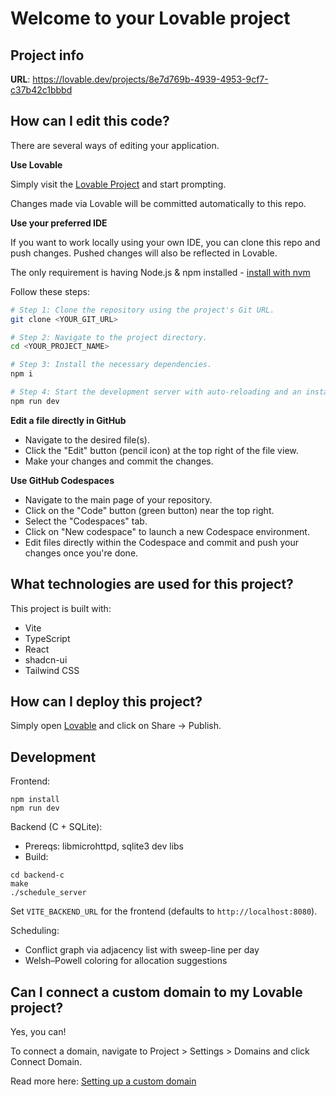 # Welcome to your Lovable project

## Project info

**URL**: https://lovable.dev/projects/8e7d769b-4939-4953-9cf7-c37b42c1bbbd

## How can I edit this code?

There are several ways of editing your application.

**Use Lovable**

Simply visit the [Lovable Project](https://lovable.dev/projects/8e7d769b-4939-4953-9cf7-c37b42c1bbbd) and start prompting.

Changes made via Lovable will be committed automatically to this repo.

**Use your preferred IDE**

If you want to work locally using your own IDE, you can clone this repo and push changes. Pushed changes will also be reflected in Lovable.

The only requirement is having Node.js & npm installed - [install with nvm](https://github.com/nvm-sh/nvm#installing-and-updating)

Follow these steps:

```sh
# Step 1: Clone the repository using the project's Git URL.
git clone <YOUR_GIT_URL>

# Step 2: Navigate to the project directory.
cd <YOUR_PROJECT_NAME>

# Step 3: Install the necessary dependencies.
npm i

# Step 4: Start the development server with auto-reloading and an instant preview.
npm run dev
```

**Edit a file directly in GitHub**

- Navigate to the desired file(s).
- Click the "Edit" button (pencil icon) at the top right of the file view.
- Make your changes and commit the changes.

**Use GitHub Codespaces**

- Navigate to the main page of your repository.
- Click on the "Code" button (green button) near the top right.
- Select the "Codespaces" tab.
- Click on "New codespace" to launch a new Codespace environment.
- Edit files directly within the Codespace and commit and push your changes once you're done.

## What technologies are used for this project?

This project is built with:

- Vite
- TypeScript
- React
- shadcn-ui
- Tailwind CSS

## How can I deploy this project?

Simply open [Lovable](https://lovable.dev/projects/8e7d769b-4939-4953-9cf7-c37b42c1bbbd) and click on Share -> Publish.

## Development

Frontend:

```
npm install
npm run dev
```

Backend (C + SQLite):

- Prereqs: libmicrohttpd, sqlite3 dev libs
- Build:

```
cd backend-c
make
./schedule_server
```

Set `VITE_BACKEND_URL` for the frontend (defaults to `http://localhost:8080`).

Scheduling:

- Conflict graph via adjacency list with sweep-line per day
- Welsh–Powell coloring for allocation suggestions

## Can I connect a custom domain to my Lovable project?

Yes, you can!

To connect a domain, navigate to Project > Settings > Domains and click Connect Domain.

Read more here: [Setting up a custom domain](https://docs.lovable.dev/features/custom-domain#custom-domain)
